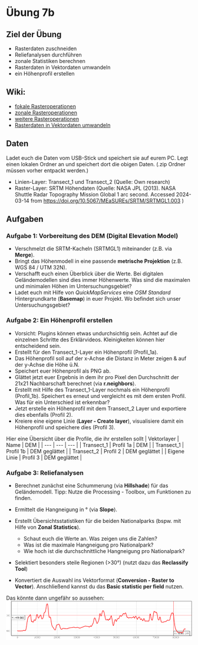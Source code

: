 # Übung 7b
## Ziel der Übung
* Rasterdaten zuschneiden  
* Reliefanalysen durchführen
* zonale Statistiken berechnen
* Rasterdaten in Vektordaten umwandeln
* ein Höhenprofil erstellen

## Wiki:
* [fokale Rasteroperationen](https://courses.gistools.geog.uni-heidelberg.de/giscience/gis-einfuehrung/wikis/qgis-Fokale-Funktionen)
* [zonale Rasteroperationen](https://courses.gistools.geog.uni-heidelberg.de/giscience/gis-einfuehrung/wikis/qgis-Zonale-Funktionen)
* [weitere Rasteroperationen](https://courses.gistools.geog.uni-heidelberg.de/giscience/gis-einfuehrung/wikis/qgis-Weitere-Rasterfunktionen)
* [Rasterdaten in Vektordaten umwandeln](https://courses.gistools.geog.uni-heidelberg.de/giscience/gis-einfuehrung/wikis/qgis-Konvertierung)

## Daten
Ladet euch die Daten vom USB-Stick und speichert sie auf eurem PC. Legt einen lokalen Ordner an und speichert dort die obigen Daten. (.zip Ordner müssen vorher entpackt werden.)
* Linien-Layer: Transect_1 und Transect_2 (Quelle: Own research)
* Raster-Layer: SRTM Höhendaten (Quelle: NASA JPL (2013). NASA Shuttle Radar Topography Mission Global 1 arc second. Accessed 2024-03-14 from https://doi.org/10.5067/MEaSUREs/SRTM/SRTMGL1.003 )

## Aufgaben
### Aufgabe 1: Vorbereitung des DEM (Digital Elevation Model)
* Verschmelzt die SRTM-Kacheln (SRTMGL1) miteinander (z.B. via **Merge**).
* Bringt das Höhenmodell in eine passende **metrische Projektion** (z.B. WGS 84 / UTM 32N).
* Verschafft euch einen Überblick über die Werte. Bei digitalen Geländemodellen sind dies immer Höhenwerte. Was sind die maximalen und minimalen Höhen im Untersuchungsgebiet?
* Ladet euch mit Hilfe von *QuickMapServices* eine *OSM Standard* Hintergrundkarte (**Basemap**) in euer Projekt. Wo befindet sich unser Untersuchungsgebiet?

### Aufgabe 2: Ein Höhenprofil erstellen
* Vorsicht: Plugins können etwas undurchsichtig sein. Achtet auf die einzelnen Schritte des Erklärvideos. Kleinigkeiten können hier entscheidend sein.
* Erstellt für den Transect_1-Layer ein Höhenprofil  (Profil_1a).
* Das Höhenprofil soll auf der x-Achse die Distanz in Meter zeigen & auf der y-Achse die Höhe ü.N.
* Speichert euer Höhenprofil als PNG ab.
* Glättet jetzt euer Ergebnis in dem ihr pro Pixel den Durchschnitt der 21x21 Nachbarschaft berechnet (via **r.neighbors**).
* Erstellt mit Hilfe des Transect_1-Layer nochmals ein Höhenprofil (Profil_1b). Speichert es erneut und vergleicht es mit dem ersten Profil. Was für ein Unterschied ist erkennbar?
* Jetzt erstelle ein Höhenprofil mit dem Transect_2 Layer und exportiere dies ebenfalls (Profil 2).
* Kreiere eine eigene Linie (**Layer - Create layer**),  visualisiere damit ein Höhenprofil und speichere dies (Profil 3).


Hier eine Übersicht über die Profile, die ihr erstellen sollt
| Vektorlayer | Name | DEM |
| --- | --- | --- |
| Transect_1 | Profil 1a | DEM |
| Transect_1 | Profil 1b | DEM geglättet |
| Transect_2 | Profil 2 | DEM geglättet |
| Eigene Linie | Profil 3 | DEM geglättet |


### Aufgabe 3: Reliefanalysen
* Berechnet zunächst eine Schummerung (via **Hillshade**) für das Geländemodell. Tipp: Nutze die Processing - Toolbox, um Funktionen zu finden.
* Ermittelt die Hangneigung in ° (via **Slope**).
* Erstellt Übersichtsstatistiken für die beiden Nationalparks (bspw. mit Hilfe von **Zonal Statistics**).
  * Schaut euch die Werte an. Was zeigen uns die Zahlen?
  * Was ist die maximale Hangneigung pro Nationalpark?
  * Wie hoch ist die durchschnittliche Hangneigung pro Nationalpark?

* Selektiert besonders steile Regionen (>30°) (nutzt dazu das **Reclassify Tool**)
* Konvertiert die Auswahl ins Vektorformat (**Conversion - Raster to Vector**). Anschließend kannst du das **Basic statistic per field** nutzen.



Das könnte dann ungefähr so aussehen:
![profile](profil_noerdlinger_ries.png)
